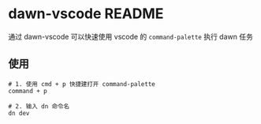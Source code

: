 # dawn-vscode README

通过 dawn-vscode 可以快速使用 vscode 的 `command-palette` 执行 dawn 任务

## 使用

```
# 1. 使用 cmd + p 快捷建打开 command-palette
command + p

# 2. 输入 dn 命令名
dn dev
```